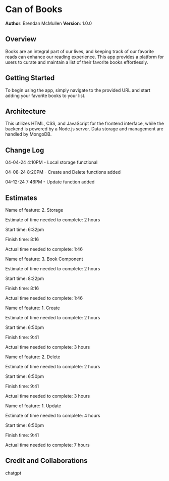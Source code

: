 # Can of Books

**Author**: Brendan McMullen
**Version**: 1.0.0 

## Overview
Books are an integral part of our lives, and keeping track of our favorite reads can enhance our reading experience. This app provides a platform for users to curate and maintain a list of their favorite books effortlessly.

## Getting Started
To begin using the app, simply navigate to the provided URL and start adding your favorite books to your list.

## Architecture
 This utilizes HTML, CSS, and JavaScript for the frontend interface, while the backend is powered by a Node.js server. Data storage and management are handled by MongoDB.

## Change Log

04-04-24 4:10PM - Local storage functional

04-08-24 8:20PM - Create and Delete functions added

04-12-24 7:46PM - Update function added

## Estimates
Name of feature: 2. Storage

Estimate of time needed to complete: 2 hours

Start time: 6:32pm

Finish time: 8:16

Actual time needed to complete: 1:46

Name of feature: 3. Book Component

Estimate of time needed to complete: 2 hours

Start time: 8:22pm

Finish time: 8:16

Actual time needed to complete: 1:46

Name of feature: 1. Create

Estimate of time needed to complete: 2 hours

Start time: 6:50pm

Finish time: 9:41

Actual time needed to complete: 3 hours

Name of feature: 2. Delete

Estimate of time needed to complete: 2 hours

Start time: 6:50pm

Finish time: 9:41

Actual time needed to complete: 3 hours

Name of feature: 1. Update

Estimate of time needed to complete: 4 hours

Start time: 6:50pm

Finish time: 9:41

Actual time needed to complete: 7 hours


## Credit and Collaborations
chatgpt
